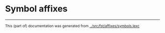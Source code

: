 
# Symbol affixes





* * *
<small>This (part of) documentation was generated from [../src/fst/affixes/symbols.lexc](http://github.com/giellalt/lang-cho/blob/main/../src/fst/affixes/symbols.lexc)</small>